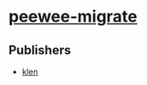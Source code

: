 # [peewee-migrate](https://pypi.org/project/peewee-migrate)



## Publishers
- [klen](https://pypi.org/user/klen)

